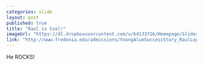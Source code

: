 ```yaml
---
categories: slide
layout: post
published: true
title: "Raul is Cool!"
imageUrl: "https://dl.dropboxusercontent.com/u/64133716/Homepage/Slides/lopez2.jpg"
link: "http://www.fredonia.edu/admissions/YoungAlumSuccessStory_RaulLopez.asp"
---
```


He ROCKS!